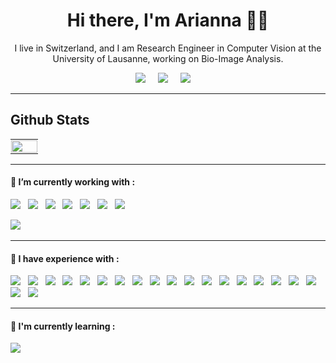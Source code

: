 <h1 align='center'> Hi there, I'm Arianna 👩‍💻 </h1>
<p align='center'>
  I live in Switzerland, and I am Research Engineer in Computer Vision at the University of Lausanne, working on Bio-Image Analysis.
</p>

<p align='center'>
  <a href="https://twitter.com/ariannaravera_"><img src="https://img.shields.io/badge/twitter-%231DA1F2.svg?&style=for-the-badge&logo=twitter&logoColor=white" /></a>&nbsp;&nbsp;&nbsp;&nbsp;
  <a href="https://www.linkedin.com/in/arianna-ravera-3a082917b/"><img src="https://img.shields.io/badge/linkedin-%230077B5.svg?&style=for-the-badge&logo=linkedin&logoColor=white" /></a>&nbsp;&nbsp;&nbsp;&nbsp;
  <a href="mailto:ariannaravera22@gmail.com?subject=Olá%20Stefany"><img src="https://img.shields.io/badge/gmail-%23D14836.svg?&style=for-the-badge&logo=gmail&logoColor=white" /></a>&nbsp;&nbsp;&nbsp;&nbsp;

</p>

---
## Github Stats

<table border="0" cellpadding="0" cellspacing="0">
  <tr style="padding: 1; border: none;">
    <td style="padding: 1; border: none;" width="50%">
      <picture>
        <source 
        srcset="https://github-readme-stats-sigma-five.vercel.app/api?username=ariannaravera&show_icons=true&theme=dark"
        media="(prefers-color-scheme: dark)" /> 
        <source
        srcset="https://github-readme-stats.vercel.app/api?username=ariannaravera&show_icons=true"
        media="(prefers-color-scheme: light), (prefers-color-scheme: no-preference)" />
        <img src="https://github-readme-stats.vercel.app/api?username=ariannaravera&show_icons=true" style="width:100%; height:auto;" />
    </picture>
    </td>
  </tr>
</table>

---
<h4>🔭  I’m currently working with :</h4>

<p >
  <img src="https://img.shields.io/badge/python-3670A0?style=for-the-badge&logo=python&logoColor=ffdd54" />&nbsp;&nbsp;
  <img src="https://img.shields.io/badge/numpy-%23013243.svg?style=for-the-badge&logo=numpy&logoColor=white" />&nbsp;&nbsp;
  <img src="https://img.shields.io/badge/Matplotlib-%23ffffff.svg?style=for-the-badge&logo=Matplotlib&logoColor=black" />&nbsp;&nbsp;
  <img src="https://img.shields.io/badge/pandas-%23150458.svg?style=for-the-badge&logo=pandas&logoColor=white" />&nbsp;&nbsp;
  <img src="https://img.shields.io/badge/scikit--learn-%23F7931E.svg?style=for-the-badge&logo=scikit-learn&logoColor=white" />&nbsp;&nbsp;
  <img src="https://img.shields.io/badge/PyTorch-%23EE4C2C.svg?style=for-the-badge&logo=PyTorch&logoColor=white" />&nbsp;&nbsp;
  <img src="https://img.shields.io/badge/TensorFlow-%23FF6F00.svg?style=for-the-badge&logo=TensorFlow&logoColor=white" />&nbsp;&nbsp;

  
  <img src="https://img.shields.io/badge/TensorFlow-%23FF6F00.svg?style=for-the-badge&logo=TensorFlow&logoColor=white" />&nbsp;&nbsp;
</p>

---
<h4>🔭 I have experience with :</h4>


  <img src="https://img.shields.io/badge/java-%23ED8B00.svg?style=for-the-badge&logo=openjdk&logoColor=black" />&nbsp;&nbsp;
  <img src="https://img.shields.io/badge/MariaDB-003545?style=for-the-badge&logo=mariadb&logoColor=white" />&nbsp;&nbsp;
  <img src="https://img.shields.io/badge/MongoDB-%234ea94b.svg?style=for-the-badge&logo=mongodb&logoColor=white" />&nbsp;&nbsp;
  <img src="https://img.shields.io/badge/mysql-%2300f.svg?style=for-the-badge&logo=mysql&logoColor=white" />&nbsp;&nbsp;
  <img src="https://img.shields.io/badge/Anaconda-%2344A833.svg?style=for-the-badge&logo=anaconda&logoColor=white" />&nbsp;&nbsp;
  <img src="https://img.shields.io/badge/angular.js-%23E23237.svg?style=for-the-badge&logo=angularjs&logoColor=white" />&nbsp;&nbsp;
  <img src="https://img.shields.io/badge/opencv-%23white.svg?style=for-the-badge&logo=opencv&logoColor=white" />&nbsp;&nbsp;
  <img src="https://img.shields.io/badge/Qt-%23217346.svg?style=for-the-badge&logo=Qt&logoColor=white" />&nbsp;&nbsp;
  <img src="https://img.shields.io/badge/jupyter-%23FA0F00.svg?style=for-the-badge&logo=jupyter&logoColor=white" />&nbsp;&nbsp;
  <img src="https://img.shields.io/badge/node.js-6DA55F?style=for-the-badge&logo=node.js&logoColor=white" />&nbsp;&nbsp;
  <img src="https://img.shields.io/badge/react-%2320232a.svg?style=for-the-badge&logo=react&logoColor=%2361DAFB" />&nbsp;&nbsp;
  <img src="https://img.shields.io/badge/web3.js-F16822?style=for-the-badge&logo=web3.js&logoColor=white" />&nbsp;&nbsp;
  <img src="https://img.shields.io/badge/c-%2300599C.svg?style=for-the-badge&logo=c&logoColor=white" />&nbsp;&nbsp;
  <img src="https://img.shields.io/badge/c%23-%23239120.svg?style=for-the-badge&logo=c-sharp&logoColor=white" />&nbsp;&nbsp;
  <img src="https://img.shields.io/badge/c++-%2300599C.svg?style=for-the-badge&logo=c%2B%2B&logoColor=white" />&nbsp;&nbsp;
  <img src="https://img.shields.io/badge/css3-%231572B6.svg?style=for-the-badge&logo=css3&logoColor=white" />&nbsp;&nbsp;
  <img src="https://img.shields.io/badge/html5-%23E34F26.svg?style=for-the-badge&logo=html5&logoColor=white" />&nbsp;&nbsp;
  <img src="https://img.shields.io/badge/php-%23777BB4.svg?style=for-the-badge&logo=php&logoColor=white" />&nbsp;&nbsp;
  <img src="https://img.shields.io/badge/typescript-%23007ACC.svg?style=for-the-badge&logo=typescript&logoColor=white" />&nbsp;&nbsp;
  <img src="https://img.shields.io/badge/latex-%23008080.svg?style=for-the-badge&logo=latex&logoColor=white" />&nbsp;&nbsp;

<hr>

<h4>🌱  I'm currently learning :</h4>
<p >
  <img src="https://img.shields.io/badge/Julia-007ACC?style=for-the-badge&logo=julia&logoColor=white" />&nbsp;&nbsp;&nbsp;&nbsp;
</p>

<!--
**ariannaravera/ariannaravera** is a ✨ _special_ ✨ repository because its `README.md` (this file) appears on your GitHub profile.

Here are some ideas to get you started:

- 🔭 I’m currently working on ...
- 🌱 I’m currently learning ...
- 👯 I’m looking to collaborate on ...
- 🤔 I’m looking for help with ...
- 💬 Ask me about ...
- 📫 How to reach me: ...
- 😄 Pronouns: ...
- ⚡ Fun fact: ...
-->
